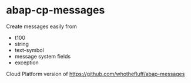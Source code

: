# abap-cp-messages

Create messages easily from
  - t100
  - string
  - text-symbol
  - message system fields
  - exception

Cloud Platform version of https://github.com/whothefluff/abap-messages
